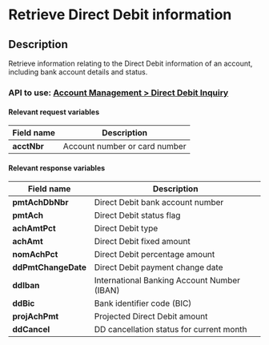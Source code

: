 # Retrieve Direct Debit information

## Description

Retrieve information relating to the Direct Debit information of an account, including bank account details and status.

### API to use: [Account Management > Direct Debit Inquiry](../api?type=post&path=/fv_emea/v1/directDebitInquiry)

#### Relevant request variables

| Field name  | Description                   |
|-------------|-------------------------------|
| **acctNbr** | Account number or card number |

#### Relevant response variables

| Field name          | Description                                 |
|---------------------|---------------------------------------------|
| **pmtAchDbNbr**     | Direct Debit bank account number            |
| **pmtAch**          | Direct Debit status flag                    |
| **achAmtPct**       | Direct Debit type                           |
| **achAmt**          | Direct Debit fixed amount                   |
| **nomAchPct**       | Direct Debit percentage amount              |
| **ddPmtChangeDate** | Direct Debit payment change date            |
| **ddIban**          | International Banking Account Number (IBAN) |
| **ddBic**           | Bank identifier code (BIC)                  |
| **projAchPmt**      | Projected Direct Debit amount               |
| **ddCancel**        | DD cancellation status for current month    |
